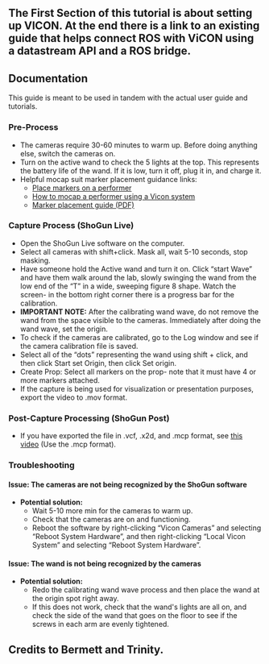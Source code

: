 ## The First Section of this tutorial is about setting up VICON. At the end there is a link to an existing guide that helps connect ROS with ViCON using a datastream API and a ROS bridge.
## Documentation

This guide is meant to be used in tandem with the actual user guide and tutorials.

### Pre-Process
- The cameras require 30-60 minutes to warm up. Before doing anything else, switch the cameras on.
- Turn on the active wand to check the 5 lights at the top. This represents the battery life of the wand. If it is low, turn it off, plug it in, and charge it.
- Helpful mocap suit marker placement guidance links:
  - [Place markers on a performer](https://docs.vicon.com/display/Shogun110/Place+markers+on+a+performer)
  - [How to mocap a performer using a Vicon system](https://mocappys.com/how-to-mocap-a-performer-using-a-vicon-system/#gsc.tab=0)
  - [Marker placement guide (PDF)](http://mocap.cs.cmu.edu/markerPlacementGuide.pdf)

### Capture Process (ShoGun Live)
- Open the ShoGun Live software on the computer.
- Select all cameras with shift+click. Mask all, wait 5-10 seconds, stop masking.
- Have someone hold the Active wand and turn it on. Click “start Wave” and have them walk around the lab, slowly swinging the wand from the low end of the “T” in a wide, sweeping figure 8 shape. Watch the screen- in the bottom right corner there is a progress bar for the calibration.
- **IMPORTANT NOTE:** After the calibrating wand wave, do not remove the wand from the space visible to the cameras. Immediately after doing the wand wave, set the origin.
- To check if the cameras are calibrated, go to the Log window and see if the camera calibration file is saved.
- Select all of the “dots” representing the wand using shift + click, and then click Start set Origin, then click Set origin.
- Create Prop: Select all markers on the prop- note that it must have 4 or more markers attached.
- If the capture is being used for visualization or presentation purposes, export the video to .mov format.

### Post-Capture Processing (ShoGun Post)
- If you have exported the file in .vcf, .x2d, and .mcp format, see [this video](#) (Use the .mcp format).

### Troubleshooting
#### Issue: The cameras are not being recognized by the ShoGun software
- **Potential solution:**
  - Wait 5-10 more min for the cameras to warm up.
  - Check that the cameras are on and functioning.
  - Reboot the software by right-clicking “Vicon Cameras” and selecting “Reboot System Hardware”, and then right-clicking “Local Vicon System” and selecting “Reboot System Hardware”.

#### Issue: The wand is not being recognized by the cameras
- **Potential solution:**
  - Redo the calibrating wand wave process and then place the wand at the origin spot right away.
  - If this does not work, check that the wand's lights are all on, and check the side of the wand that goes on the floor to see if the screws in each arm are evenly tightened.
 
## Credits to Bermett and Trinity.

